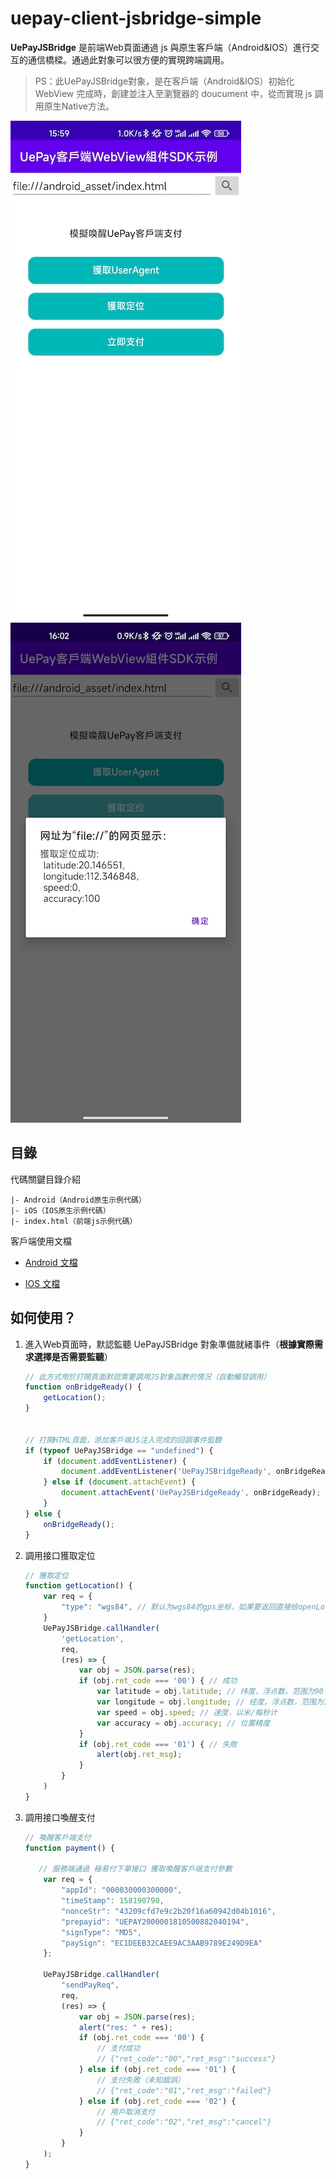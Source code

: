 # uepay-client-jsbridge-simple
**UePayJSBridge** 是前端Web頁面通過 js 與原生客戶端（Android&IOS）進行交互的通信橋樑。通過此對象可以很方便的實現跨端調用。

> PS：此UePayJSBridge對象，是在客戶端（Android&IOS）初始化 WebView 完成時，創建並注入至瀏覽器的 doucument 中，從而實現 js 調用原生Native方法。


![](https://github.com/uepay/uepay-client-jsbridge-simple/blob/main/res/1.jpeg)
![](https://github.com/uepay/uepay-client-jsbridge-simple/blob/main/res/2.jpeg)

## 目錄
代碼關鍵目錄介紹


	|- Android（Android原生示例代碼）
	|- iOS（IOS原生示例代碼）
	|- index.html（前端js示例代碼）

客戶端使用文檔

- [Android 文檔](https://github.com/uepay/uepay-client-jsbridge-simple/blob/main/android/README.md) 

- [IOS 文檔](https://github.com/uepay/uepay-client-jsbridge-simple/tree/main/iOS/iOS/README.md) 

## 如何使用？
1. 進入Web頁面時，默認監聽 UePayJSBridge 對象準備就緒事件（**根據實際需求選擇是否需要監聽**）

	```js
	// 此方式用於打開頁面默認需要調用JS對象函數的情況（自動觸發調用）
    function onBridgeReady() {
        getLocation();
    }


    // 打開HTML頁面，添加客戶端JS注入完成的回調事件監聽
    if (typeof UePayJSBridge == "undefined") {
        if (document.addEventListener) {
            document.addEventListener('UePayJSBridgeReady', onBridgeReady, false);
        } else if (document.attachEvent) {
            document.attachEvent('UePayJSBridgeReady', onBridgeReady);
        }
    } else {
        onBridgeReady();
    }
	```
2. 調用接口獲取定位

	```js
	// 獲取定位
    function getLocation() {
        var req = {
            "type": "wgs84", // 默认为wgs84的gps坐标，如果要返回直接给openLocation用的火星坐标，可传入'gcj02'
        }
        UePayJSBridge.callHandler(
            'getLocation',
            req,
            (res) => {
                var obj = JSON.parse(res);
                if (obj.ret_code === '00') { // 成功
                    var latitude = obj.latitude; // 纬度，浮点数，范围为90 ~ -90
                    var longitude = obj.longitude; // 经度，浮点数，范围为180 ~ -180。
                    var speed = obj.speed; // 速度，以米/每秒计
                    var accuracy = obj.accuracy; // 位置精度
                }
                if (obj.ret_code === '01') { // 失敗
                    alert(obj.ret_msg);
                }
            }
        )
    }
	```
3. 調用接口喚醒支付

	```js
	// 喚醒客戶端支付
    function payment() {

       // 服務端通過 極易付下單接口 獲取喚醒客戶端支付參數
        var req = { 
            "appId": "000030000300000", 
            "timeStamp": 158190790, 
            "nonceStr": "43209cfd7e9c2b20f16a60942d04b1016", 
            "prepayid": "UEPAY2000001810500882040194", 
            "signType": "MD5", 
            "paySign": "EC1DEEB32CAEE9AC3AAB9789E249D9EA" 
        };

        UePayJSBridge.callHandler(
            "sendPayReq",
            req,
            (res) => {
                var obj = JSON.parse(res);
                alert("res: " + res);
                if (obj.ret_code === '00') { 
                    // 支付成功
                    // {"ret_code":"00","ret_msg":"success"}
                } else if (obj.ret_code === '01') {
                    // 支付失敗（未知錯誤）
                    // {"ret_code":"01","ret_msg":"failed"}
                } else if (obj.ret_code === '02') {
                    // 用戶取消支付
                    // {"ret_code":"02","ret_msg":"cancel"}
                }
            }
        );
    }
	```
